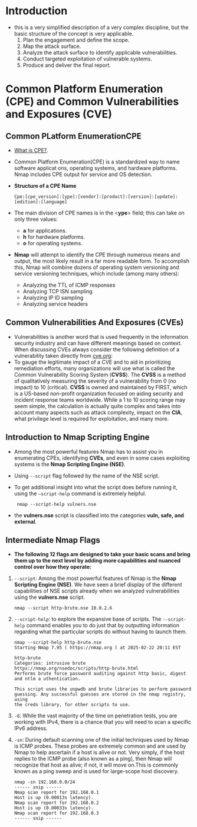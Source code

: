 # Introduction

- this is a very simplified description of a very complex discipline, but the basic structure of the concept is very applicable.
    1. Plan the engagement and define the scope.
    2. Map the attack surface.
    3. Analyze the attack surface to identify applicable vulnerabilities.
    4. Conduct targeted exploitation of vulnerable systems.
    5. Produce and deliver the final report.

# Common Platform Enumeration (CPE) and Common Vulnerabilities and Exposures (CVE)
## Common PLatform EnumerationCPE
- [What is CPE?](https://nmap.org/book/output-formats-cpe.html).
- Common Platform Enumeration(CPE) is a standardized way to name software applicat ons, operating systems, and hardware platforms. Nmap includes CPE output for service and OS detection.
- **Structure of a CPE Name**

     ```Cpe:[cpe_version]:[ype]:[vendor]:[product]:[version]:[update]:[edition]:[language]```

- The main division of CPE names is in the <**ype**> field; this can take on only three values: 
    - **a** for applications.
    - **h** for hardware platforms.
    - **o** for operating systems.

- **Nmap** will attempt to identify the CPE through numerous means and output, the most likely result in a far more readable form. To accomplish this, Nmap will combine dozens of operating system versioning and service versioning techniques, which include (among many others):
    - Analyzing the TTL of ICMP responses
    - Analyzing TCP ISN sampling
    - Analyzing IP ID sampling
    - Analyzing service headers

## Common Vulnerabilities And Exposures (CVEs)

- Vulnerabilities is another word that is used frequently in the information security industry and can have different meanings based on context. When discussing CVEs always consider the following definition of a vulnerability taken directly from [cve.org](https://www.cve.org/):
- To gauge the legitimate impact of a CVE and to aid in prioritizing remediation efforts, many organizations will use what is called the Common Vulnerability Scoring System (**CVSS**). The **CVSS** is a method of qualitatively measuring the severity of a vulnerability from 0 (no impact) to 10 (critical). **CVSS** is owned and maintained by FIRST, which is a US-based non-profit organization focused on aiding security and incident response teams worldwide. While a 1 to 10 scoring range may seem simple, the calculation is actually quite complex and takes into account many aspects such as attack complexity, impact on the **CIA**, what privilege level is required for exploitation, and many more.

## Introduction to Nmap Scripting Engine

- Among the most powerful features Nmap has to assist you in enumerating CPEs, identifying **CVEs**, and even in some cases exploiting systems is the **Nmap Scripting Engine (NSE)**.
- Using `--script` flag followed by the name of the NSE script.
- To get additional insight into what the script does before running it, using the `–script-help` command is extremely helpful.

    ```
     nmap --script-help vulners.nse
    ```
- the **vulners.nse** script is classified into the categories **vuln, safe, and external**.

## Intermediate Nmap Flags

- **The
following 12 flags are designed to take your basic scans and bring them up to the next level by adding more capabilities and nuanced control over how they operate:**

1. `--script`: Among the most powerful features of Nmap is the **Nmap Scripting Engine (NSE)**. We have seen a brief display of the different capabilities of NSE scripts already when we analyzed vulnerabilities using the **vulners.nse** script.

    ```
    nmap --script http-brute.nse 10.0.2.6
    ```

2. `--script-help`: to explore the expansive base of scripts. The `--script-help` command enables you to do just that by outputting information regarding what the particular scripts do without having to launch them.

    ```
    nmap --script-help http-brute.nse
    Starting Nmap 7.95 ( https://nmap.org ) at 2025-02-22 20:11 EST

    http-brute
    Categories: intrusive brute
    https://nmap.org/nsedoc/scripts/http-brute.html
    Performs brute force password auditing against http basic, digest and ntlm a uthentication.

    This script uses the unpwdb and brute libraries to perform password
    guessing. Any successful guesses are stored in the nmap registry, using
    the creds library, for other scripts to use.
    ```

3. `-6`: While the vast majority of the time on penetration tests, you are working with IPv4, there is a chance that you will need to scan a specific IPv6 address.

4. `-sn`: During default scanning one of the initial techniques used by Nmap is ICMP probes. These probes are extremely common and are used by Nmap to help ascertain if a host is alive or not. Very simply, if the host replies to the ICMP probe (also known as a ping), then Nmap will recognize that host as alive; if not, it will move on.This is commonly known as a ping sweep and is used for large-scope host discovery.

    ```
    nmap -sn 192.168.0.0/24
    ------ snip ------
    Nmap scan report for 192.168.0.1
    Host is up (0.00013s latency).
    Nmap scan report for 192.168.0.2
    Host is up (0.00033s latency).
    Nmap scan report for 192.168.0.3
    ------ snip ------
    ```










